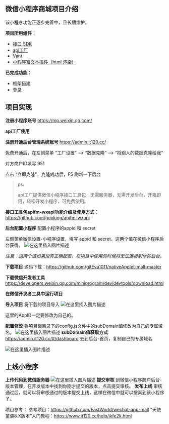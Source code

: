 ## 微信小程序商城项目介绍

该小程序功能正逐步完善中，且长期维护。

**项目所用组件：**

 - [接口 SDK](https://github.com/gooking/apifm-wxapi)
 -  [api工厂](https://admin.it120.cc/) 
 - [Vant](http://vant-contrib.gitee.io/vant-weapp/#/intro)
 - [小程序富文本插件（html 渲染）](https://github.com/jin-yufeng/Parser)

**已完成功能：**

 - 框架搭建
 - 登录

## 项目实现

**注册小程序账号**
https://mp.weixin.qq.com/

**api工厂使用**

**注册开通后台管理系统账号**
https://admin.it120.cc/

免费开通后，在左侧菜单 “工厂设置” --> “数据克隆” --> “将别人的数据克隆给我”

对方商户ID填写 951

点击 “立即克隆”，克隆成功后，F5 刷新一下后台

> ps:
> 
> api工厂提供微信小程序接口工具包，无需服务器，无需开发后台，开箱即用，轻松开发小程序，可免费使用。

**接口工具包apifm-wxapi功能介绍及使用方式：**
https://github.com/gooking/apifm-wxapi

**后台配置小程序**
配置小程序的appid 和 secret

左侧菜单微信设置-小程序设置，填写 appid 和 secret，这两个值在微信小程序后台获得。
![在这里插入图片描述](https://img-blog.csdnimg.cn/20201017185726800.png?x-oss-process=image/watermark,type_ZmFuZ3poZW5naGVpdGk,shadow_10,text_aHR0cHM6Ly9ibG9nLmNzZG4ubmV0L3UwMTQ0NDU1MTc=,size_16,color_FFFFFF,t_70#pic_center)


*注意：这两个值如果没有正确配置，在项目中使用的时候将无法连接到你的后台。*

**下载项目**
源码下载：https://github.com/gitEva1011/nativeApplet-mall-master

**下载微信开发者工具**
https://developers.weixin.qq.com/miniprogram/dev/devtools/download.html

**在微信开发者工具中运行项目**

**导入项目**
将下载的项目导入
![在这里插入图片描述](https://img-blog.csdnimg.cn/202010171900082.png?x-oss-process=image/watermark,type_ZmFuZ3poZW5naGVpdGk,shadow_10,text_aHR0cHM6Ly9ibG9nLmNzZG4ubmV0L3UwMTQ0NDU1MTc=,size_16,color_FFFFFF,t_70#pic_center)

这里的AppID一定要修改为自己的。

**配置修改**
将项目根目录下的config.js文件中的subDomain值修改为自己的专属域名。
![在这里插入图片描述](https://img-blog.csdnimg.cn/20201017190218627.png?x-oss-process=image/watermark,type_ZmFuZ3poZW5naGVpdGk,shadow_10,text_aHR0cHM6Ly9ibG9nLmNzZG4ubmV0L3UwMTQ0NDU1MTc=,size_16,color_FFFFFF,t_70#pic_center)
**subDomain值获取方式**
https://admin.it120.cc/#/dashboard
去到后台-首页，复制自己的专属域名

![在这里插入图片描述](https://img-blog.csdnimg.cn/20201017190415581.png?x-oss-process=image/watermark,type_ZmFuZ3poZW5naGVpdGk,shadow_10,text_aHR0cHM6Ly9ibG9nLmNzZG4ubmV0L3UwMTQ0NDU1MTc=,size_16,color_FFFFFF,t_70#pic_center)



## 上线小程序

**上传代码到微信服务器**
![在这里插入图片描述](https://img-blog.csdnimg.cn/2020101719080699.png#pic_center)
**提交审核**
到微信小程序商户后台-版本管理，在开发版本中找到你刚才提交的版本，点击提交审核。
**发布上线**
审核通过后，就可以将审核通过的版本提交上线，这样在微信中就可以搜索到该小程序了。


项目参考：
参考项目：https://github.com/EastWorld/wechat-app-mall
“天使童装8.X版本”入门教程：https://www.it120.cc/help/ikfe2k.html



